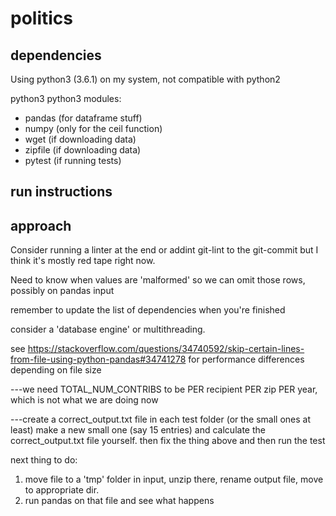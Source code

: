 # politics

## dependencies
Using python3 (3.6.1) on my system, not compatible with python2

python3
python3 modules:
  * pandas (for dataframe stuff)
  * numpy (only for the ceil function)
  * wget (if downloading data)
  * zipfile (if downloading data)
  * pytest (if running tests)

## run instructions

## approach

Consider running a linter at the end or addint git-lint to the git-commit but I think it's mostly red tape right now.

Need to know when values are 'malformed' so we can omit those rows, possibly on pandas input

remember to update the list of dependencies when you're finished

consider a 'database engine' or multithreading.

see https://stackoverflow.com/questions/34740592/skip-certain-lines-from-file-using-python-pandas#34741278 for performance differences depending on file size

---we need TOTAL_NUM_CONTRIBS to be PER recipient PER zip PER year, which is not what we are doing now

---create a correct_output.txt file in each test folder (or the small ones at least)
   make a new small one (say 15 entries) and calculate the correct_output.txt file yourself.
   then fix the thing above and then run the test

next thing to do:
  1. move file to a 'tmp' folder in input, unzip there, rename output file, move to appropriate dir.
  2. run pandas on that file and see what happens



